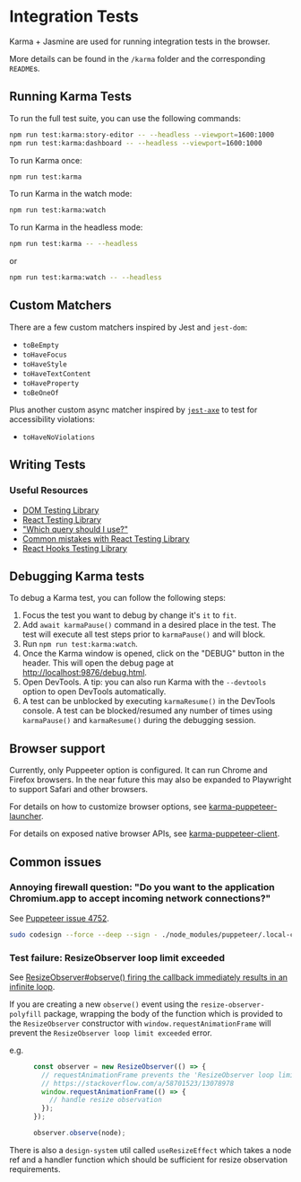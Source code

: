 # Integration Tests

Karma + Jasmine are used for running integration tests in the browser.

More details can be found in the `/karma` folder and the corresponding `README`s.

## Running Karma Tests

To run the full test suite, you can use the following commands:

```bash
npm run test:karma:story-editor -- --headless --viewport=1600:1000
npm run test:karma:dashboard -- --headless --viewport=1600:1000
```

To run Karma once:

```sh
npm run test:karma
```

To run Karma in the watch mode:

```sh
npm run test:karma:watch
```

To run Karma in the headless mode:

```sh
npm run test:karma -- --headless
```

or

```sh
npm run test:karma:watch -- --headless
```

## Custom Matchers

There are a few custom matchers inspired by Jest and `jest-dom`:

* `toBeEmpty`
* `toHaveFocus`
* `toHaveStyle`
* `toHaveTextContent`
* `toHaveProperty`
* `toBeOneOf`

Plus another custom async matcher inspired by [`jest-axe`](https://github.com/nickcolley/jest-axe) to test for accessibility violations:

* `toHaveNoViolations`

## Writing Tests

### Useful Resources

* [DOM Testing Library](https://testing-library.com/docs/dom-testing-library/intro)
* [React Testing Library](https://testing-library.com/docs/react-testing-library/intro)
* ["Which query should I use?"](https://testing-library.com/docs/guide-which-query)
* [Common mistakes with React Testing Library](https://kentcdodds.com/blog/common-mistakes-with-react-testing-library)
* [React Hooks Testing Library](https://react-hooks-testing-library.com/)

## Debugging Karma tests

To debug a Karma test, you can follow the following steps:

1. Focus the test you want to debug by change it's `it` to `fit`.
2. Add `await karmaPause()` command in a desired place in the test. The test
will execute all test steps prior to `karmaPause()` and will block.
3. Run `npm run test:karma:watch`.
4. Once the Karma window is opened, click on the "DEBUG" button in the header.
This will open the debug page at [http://localhost:9876/debug.html](http://localhost:9876/debug.html).
5. Open DevTools. A tip: you can also run Karma with the `--devtools` option
to open DevTools automatically.
6. A test can be unblocked by executing `karmaResume()` in the DevTools console.
A test can be blocked/resumed any number of times using `karmaPause()` and
`karmaResume()` during the debugging session.

## Browser support

Currently, only Puppeeter option is configured. It can run Chrome and Firefox browsers.
In the near future this may also be expanded to Playwright to support Safari and other
browsers.

For details on how to customize browser options, see [karma-puppeteer-launcher](./karma-puppeteer-launcher/README.md).

For details on exposed native browser APIs, see [karma-puppeteer-client](./karma-puppeteer-client/README.md).

## Common issues

### Annoying firewall question: "Do you want to the application Chromium.app to accept incoming network connections?"

See [Puppeteer issue 4752](https://github.com/puppeteer/puppeteer/issues/4752).

```sh
sudo codesign --force --deep --sign - ./node_modules/puppeteer/.local-chromium/mac-*/chrome-mac/Chromium.app
```

### Test failure: ResizeObserver loop limit exceeded

See [ResizeObserver#observe() firing the callback immediately results in an infinite loop](https://github.com/WICG/resize-observer/issues/38#issuecomment-422126006).

If you are creating a new `observe()` event using the `resize-observer-polyfill` package, wrapping the body of the function which is provided to the `ResizeObserver` constructor with `window.requestAnimationFrame` will prevent the `ResizeObserver loop limit exceeded` error.

e.g.

```javascript
      const observer = new ResizeObserver(() => {
        // requestAnimationFrame prevents the 'ResizeObserver loop limit exceeded' error
        // https://stackoverflow.com/a/58701523/13078978
        window.requestAnimationFrame(() => {
          // handle resize observation
        });
      });

      observer.observe(node);
```

There is also a `design-system` util called `useResizeEffect` which takes a node ref and a handler function which should be sufficient for resize observation requirements.
